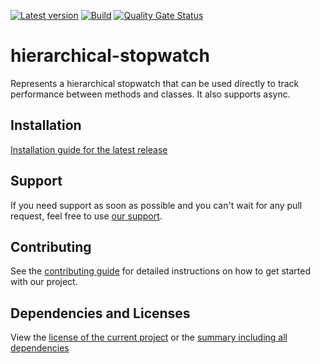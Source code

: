 [![Latest version](https://img.shields.io/maven-central/v/software.xdev/hierarchical-stopwatch?logo=apache%20maven)](https://mvnrepository.com/artifact/software.xdev/hierarchical-stopwatch)
[![Build](https://img.shields.io/github/actions/workflow/status/xdev-software/hierarchical-stopwatch/checkBuild.yml?branch=develop)](https://github.com/xdev-software/hierarchical-stopwatch/actions/workflows/checkBuild.yml?query=branch%3Adevelop)
[![Quality Gate Status](https://sonarcloud.io/api/project_badges/measure?project=xdev-software_hierarchical-stopwatch&metric=alert_status)](https://sonarcloud.io/dashboard?id=xdev-software_hierarchical-stopwatch)

# hierarchical-stopwatch

Represents a hierarchical stopwatch that can be used directly to track performance between methods and classes. It also supports async.

## Installation
[Installation guide for the latest release](https://github.com/xdev-software/hierarchical-stopwatch/releases/latest#Installation)


## Support
If you need support as soon as possible and you can't wait for any pull request, feel free to use [our support](https://xdev.software/en/services/support).

## Contributing
See the [contributing guide](./CONTRIBUTING.md) for detailed instructions on how to get started with our project.

## Dependencies and Licenses
View the [license of the current project](LICENSE) or the [summary including all dependencies](https://xdev-software.github.io/hierarchical-stopwatch/dependencies)
